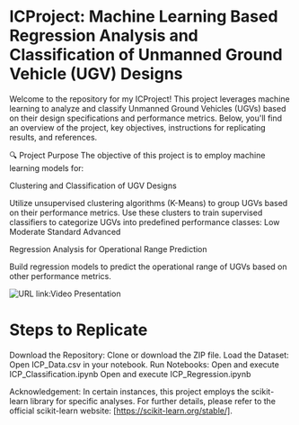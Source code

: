 # ICProject: Machine Learning Based Regression Analysis and Classification of Unmanned Ground Vehicle (UGV) Designs

Welcome to the repository for my ICProject! This project leverages machine learning to analyze and classify Unmanned Ground Vehicles (UGVs) based on their design specifications and performance metrics. Below, you'll find an overview of the project, key objectives, instructions for replicating results, and references.

🔍 Project Purpose
The objective of this project is to employ machine learning models for:

Clustering and Classification of UGV Designs

Utilize unsupervised clustering algorithms (K-Means) to group UGVs based on their performance metrics.
Use these clusters to train supervised classifiers to categorize UGVs into predefined performance classes:
Low
Moderate
Standard
Advanced

Regression Analysis for Operational Range Prediction

Build regression models to predict the operational range of UGVs based on other performance metrics.


![URL link:Video Presentation]( )

# Steps to Replicate
Download the Repository: Clone or download the ZIP file.
Load the Dataset: Open ICP_Data.csv in your notebook.
Run Notebooks:
       Open and execute ICP_Classification.ipynb
       Open and execute ICP_Regression.ipynb

Acknowledgement: In certain instances, this project employs the scikit-learn library for specific analyses. For further details, please refer to the official scikit-learn website: [https://scikit-learn.org/stable/].

